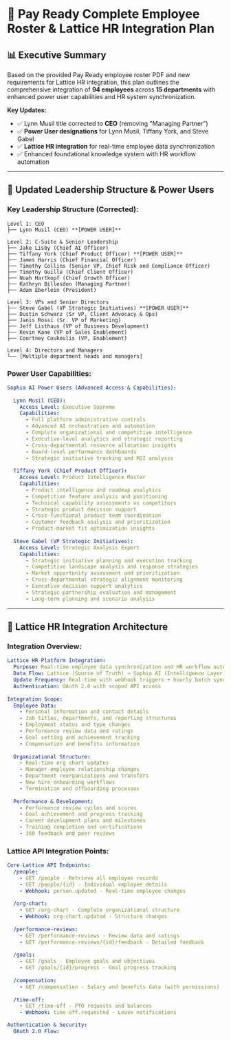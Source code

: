 # 🚀 **Pay Ready Complete Employee Roster & Lattice HR Integration Plan**

## 📊 **Executive Summary**

Based on the provided Pay Ready employee roster PDF and new requirements for Lattice HR integration, this plan outlines the comprehensive integration of **94 employees** across **15 departments** with enhanced power user capabilities and HR system synchronization.

**Key Updates:**
- ✅ Lynn Musil title corrected to **CEO** (removing "Managing Partner")
- ✅ **Power User designations** for Lynn Musil, Tiffany York, and Steve Gabel
- ✅ **Lattice HR integration** for real-time employee data synchronization
- ✅ Enhanced foundational knowledge system with HR workflow automation

---

## 👥 **Updated Leadership Structure & Power Users**

### **Key Leadership Structure (Corrected):**
```
Level 1: CEO
├── Lynn Musil (CEO) **[POWER USER]**

Level 2: C-Suite & Senior Leadership
├── Jake Lisby (Chief AI Officer)
├── Tiffany York (Chief Product Officer) **[POWER USER]**
├── James Harris (Chief Financial Officer)
├── Timothy Collins (Senior VP, Chief Risk and Compliance Officer)
├── Timothy Guille (Chief Client Officer)
├── Noah Hartkopf (Chief Growth Officer)
├── Kathryn Billesdon (Managing Partner)
├── Adam Eberlein (President)

Level 3: VPs and Senior Directors
├── Steve Gabel (VP Strategic Initiatives) **[POWER USER]**
├── Dustin Schwarz (Sr VP, Client Advocacy & Ops)
├── Janis Rossi (Sr. VP of Marketing)
├── Jeff Listhaus (VP of Business Development)
├── Kevin Kane (VP of Sales Enablement)
├── Courtney Coukoulis (VP, Enablement)

Level 4: Directors and Managers
└── [Multiple department heads and managers]
```

### **Power User Capabilities:**
```yaml
Sophia AI Power Users (Advanced Access & Capabilities):
  
  Lynn Musil (CEO):
    Access Level: Executive Supreme
    Capabilities:
      - Full platform administrative controls
      - Advanced AI orchestration and automation
      - Complete organizational and competitive intelligence
      - Executive-level analytics and strategic reporting
      - Cross-departmental resource allocation insights
      - Board-level performance dashboards
      - Strategic initiative tracking and ROI analysis
    
  Tiffany York (Chief Product Officer):
    Access Level: Product Intelligence Master
    Capabilities:
      - Product intelligence and roadmap analytics
      - Competitive feature analysis and positioning
      - Technical capability assessments vs competitors
      - Strategic product decision support
      - Cross-functional product team coordination
      - Customer feedback analysis and prioritization
      - Product-market fit optimization insights
    
  Steve Gabel (VP Strategic Initiatives):
    Access Level: Strategic Analysis Expert
    Capabilities:
      - Strategic initiative planning and execution tracking
      - Competitive landscape analysis and response strategies
      - Market opportunity assessment and prioritization
      - Cross-departmental strategic alignment monitoring
      - Executive decision support analytics
      - Strategic partnership evaluation and management
      - Long-term planning and scenario analysis
```

---

## 🏢 **Lattice HR Integration Architecture**

### **Integration Overview:**
```yaml
Lattice HR Platform Integration:
  Purpose: Real-time employee data synchronization and HR workflow automation
  Data Flow: Lattice (Source of Truth) → Sophia AI (Intelligence Layer)
  Update Frequency: Real-time with webhook triggers + hourly batch sync
  Authentication: OAuth 2.0 with scoped API access
  
Integration Scope:
  Employee Data:
    - Personal information and contact details
    - Job titles, departments, and reporting structures
    - Employment status and type changes
    - Performance review data and ratings
    - Goal setting and achievement tracking
    - Compensation and benefits information
    
  Organizational Structure:
    - Real-time org chart updates
    - Manager-employee relationship changes
    - Department reorganizations and transfers
    - New hire onboarding workflows
    - Termination and offboarding processes
    
  Performance & Development:
    - Performance review cycles and scores
    - Goal achievement and progress tracking
    - Career development plans and milestones
    - Training completion and certifications
    - 360 feedback and peer reviews
```

### **Lattice API Integration Points:**
```yaml
Core Lattice API Endpoints:
  /people:
    - GET /people - Retrieve all employee records
    - GET /people/{id} - Individual employee details
    - Webhook: person.updated - Real-time employee changes
    
  /org-chart:
    - GET /org-chart - Complete organizational structure
    - Webhook: org-chart.updated - Structure changes
    
  /performance-reviews:
    - GET /performance-reviews - Review data and ratings
    - GET /performance-reviews/{id}/feedback - Detailed feedback
    
  /goals:
    - GET /goals - Employee goals and objectives
    - GET /goals/{id}/progress - Goal progress tracking
    
  /compensation:
    - GET /compensation - Salary and benefits data (with permissions)
    
  /time-off:
    - GET /time-off - PTO requests and balances
    - Webhook: time-off.requested - Leave notifications

Authentication & Security:
  OAuth 2.0 Flow:
